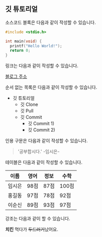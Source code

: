 ## 깃 튜토리얼

소스코드 블록은 다음과 같이 작성할 수 있습니다.

```c
#include <stdio.h>

int main(void) {
  printf("Hello World!");
  return 0;
}
```


링크는 다음과 같이 작성할 수 있습니다.

[블로그 주소](https://blog.naver.com/ndb796)


순서 없는 목록은 다음과 같이 작성할 수 있습니다.

* 깃 튜토리얼
  * 깃 Clone
  * 깃 Pull
  * 깃 Commit
    * 깃 Commit 1)
    * 깃 Commit 2) 


인용 구문은 다음과 같이 작성할 수 있습니다.

> '공부합시다.' -임시은-


테이블은 다음과 같이 작성할 수 있습니다.

이름|영어|정보|수학
---|---|---|---|
임시은|98점|87점|100점|
홍길동|97점|78점|92점|
이순신|89점|93점|97점|


강조는 다음과 같이 할 수 있습니다.

**치킨** 먹다가 ~~두드러기~~났어요.

